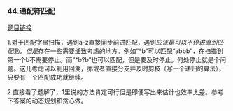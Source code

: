 ### 44.通配符匹配

[题目链接](https://leetcode-cn.com/problems/wildcard-matching/)

1.对于匹配字串扫描，遇到a-z直接同步前进匹配，遇到*应该是可以不停进直到匹配到。但是*存在一些需要细致考虑的地方。例如“\*b”可以匹配“abbb”，在扫描到第一个b不需要停止。而“\*b?b”也可以匹配，但是要及时停止。何处停止就是个问题。这儿考虑可以利用回溯，亦或者直接分支并及时剪枝（写一个递归的算法），只要有一个匹配成功就继续。

2.直接看了题解了，1里说的方法肯定可行但是即便写出来估计也效率太差。参考下答案的动态规划和贪心做。